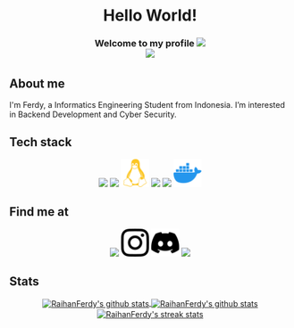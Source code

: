<h1 align="center">Hello World!</h1>

<h3 align="center">
    Welcome to my profile
    <img src="https://media.giphy.com/media/hvRJCLFzcasrR4ia7z/giphy.gif" width="25"><br>
    <!-- Typing Effect -->
    <img src="https://readme-typing-svg.herokuapp.com?color=04a4fc&center=true&vCenter=true&lines=Lorem+ipsum+dolor+sit+amet;No+JKT+No+Party!!!&font=Fira+Code">
</h3>

<h2>About me</h2>
<p>I'm Ferdy, a Informatics Engineering Student from Indonesia. I’m interested in Backend Development and Cyber Security.</p>

<h2>Tech stack</h2>
<div align="center">
    <!-- Icon Tech stack -->
    <a href="https://python.org/"><img src="https://raw.githubusercontent.com/danielcranney/profileme-dev/main/public/icons/skills/python-colored.svg" width="50"></a>
    <a href="https://www.w3schools.com/js/"><img src="https://raw.githubusercontent.com/danielcranney/profileme-dev/main/public/icons/skills/javascript-colored.svg" width="50"></a>
    <a href="https://www.linux.org/"><img src="https://raw.githubusercontent.com/danielcranney/profileme-dev/main/public/icons/skills/linux-colored.svg" width="50"></a>
    <a href="https://nodejs.org/en/"><img src="https://raw.githubusercontent.com/danielcranney/profileme-dev/main/public/icons/skills/nodejs-colored.svg" width="50"></a>
    <a href="https://flask.palletsprojects.com/en/3.0.x/api/"><img src="https://raw.githubusercontent.com/danielcranney/profileme-dev/main/public/icons/skills/flask.svg" width="50"></a>
    <a href="https://www.linux.org/"><img src="https://raw.githubusercontent.com/danielcranney/profileme-dev/main/public/icons/skills/docker-colored.svg" width="50"></a>
</div>

<h2>Find me at</h2>
<div align="center">
    <!-- Icon Sosmed -->
    <a href="https://github.com/RaihanFerdy"><img src="https://raw.githubusercontent.com/danielcranney/profileme-dev/main/public/icons/socials/github-dark.svg" width=50></a>
    <a href="https://www.instagram.com/atsu.ferdy_/"><img src="https://raw.githubusercontent.com/danielcranney/profileme-dev/main/public/icons/socials/instagram-dark.svg" width=50></a>
    <a href="https://discord.com/users/517684877659996175"><img src="https://raw.githubusercontent.com/danielcranney/profileme-dev/main/public/icons/socials/discord-dark.svg" width=50></a>
    <a href="mailto:raihanferdy10@gmail.com"><img src="https://img.icons8.com/ios-filled/50/FFFFFF/secured-letter--v1.png" width=50></a>

</div>

<h2>Stats</h2>
<div align="center">
    <!-- Stats Github -->
    <a href="https://github.com/RaihanFerdy">
    <img align="center" height="140px" src="https://github-readme-stats.vercel.app/api/top-langs/?username=RaihanFerdy&layout=compact&title_color=ffffff&theme=dracula" alt="RaihanFerdy's github stats">
    </a>
    <a href="https://github.com/RaihanFerdy">
    <img align="center" height="140px" src="https://github-readme-stats.vercel.app/api?username=RaihanFerdy&hide=issues&count_private=true&show_icons=true&title_color=ffffff&&icon_color=ffffff&&theme=dracula" alt="RaihanFerdy's github stats">
    </a>
    <a href="https://github.com/RaihanFerdy">
    <img align="center" width="645px" src="https://github-readme-streak-stats.herokuapp.com/?user=RaihanFerdy&theme=default&fire=ffffff&ring=ffffff&currStreakLabel=ffffff&sideNums=ffffff&currStreakNum=ffffff&dates=ffffff&sideLabels=ffffff&theme=dracula" alt="RaihanFerdy's streak stats">
    </a>
</div>

